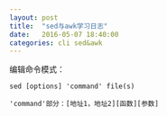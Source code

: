 ```yaml
---
layout: post
title:  "sed与awk学习日志"
date:   2016-05-07 18:40:00
categories: cli sed&awk
---
```



编辑命令模式：

`sed [options] 'command' file(s)`

`'command'部分：[地址1，地址2][函数][参数]`



